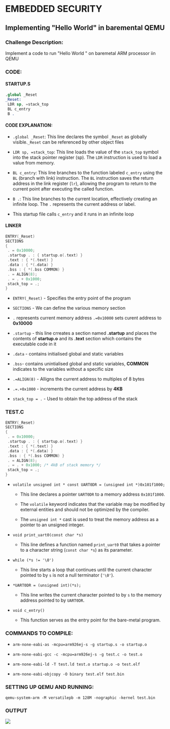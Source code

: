 # EMBEDDED SECURITY

## Implementing "Hello World" in baremental QEMU

### Challenge Description:

Implement a code to run "Hello World " on baremetal ARM processor iin QEMU

### CODE:

#### STARTUP.S

```nasm
.global _Reset
_Reset:
 LDR sp, =stack_top
 BL c_entry
 B .
```

#### CODE EXPLANATION:

- `.global _Reset`: This line declares the symbol `_Reset` as globally visible.`_Reset`  can be referenced by other object files

- `LDR sp, =stack_top`: This line loads the value of the `stack_top` symbol into the stack pointer register (sp). The `LDR` instruction is used to load a value from memory.

- `BL c_entry`: This line branches to the function labeled `c_entry` using the `BL` (branch with link) instruction. The `BL` instruction saves the return address in the link register (`lr`), allowing the program to return to the current point after executing the called function.

- `B .`: This line branches to the current location, effectively creating an infinite loop. The `.` represents the current address or label.

- This startup file calls `c_entry` and it runs in an infinite loop

#### LINKER

```c
ENTRY(_Reset)
SECTIONS
{
 . = 0x10000;
 .startup . : { startup.o(.text) }
 .text : { *(.text) }
 .data : { *(.data) }
 .bss : { *(.bss COMMON) }
 . = ALIGN(8);
 . = . + 0x1000;
 stack_top = .;
}
```

- `ENTRY(_Reset)` - Specifies the entry point of the program

- `SECTIONS` - We can define the various memory section

- `.` represents current memory address `.=0x10000` sets curent address to **0x10000** 

- `.startup` - this line crreates a section named **.startup** and places the contents of **startup.o** and its **.text** section which contains the executable code in it

- `.data` - contains initialised global and static variables

- `.bss`- contains unintialised global and static variables, **COMMON** indicates to the variables without a specific size

- `.=ALIGN(8)` - Alligns the current address to multiples of 8 bytes

- `.=.+0x1000` - increments the current address by **4KB** 

- `stack_top = .` - Used to obtain the top address of the stack

### TEST.C

```c
ENTRY(_Reset)
SECTIONS
{
 . = 0x10000;
 .startup . : { startup.o(.text) }
 .text : { *(.text) }
 .data : { *(.data) }
 .bss : { *(.bss COMMON) }
 . = ALIGN(8);
 . = . + 0x1000; /* 4kB of stack memory */
 stack_top = .;
}
```

- `volatile unsigned int * const UART0DR = (unsigned int *)0x101f1000;`
  
  - This line declares a pointer `UART0DR` to a memory address `0x101f1000`.
  
  - The `volatile` keyword indicates that the variable may be modified by external entities and should not be optimized by the compiler.
  
  - The `unsigned int *` cast is used to treat the memory address as a pointer to an unsigned integer.

- `void print_uart0(const char *s)`
  
  - This line defines a function named `print_uart0` that takes a pointer to a character string (`const char *s`) as its parameter.

- `while (*s != '\0')`
  
  - This line starts a loop that continues until the current character pointed to by `s` is not a null terminator (`'\0'`).

- `*UART0DR = (unsigned int)(*s);`
  
  - This line writes the current character pointed to by `s` to the memory address pointed to by `UART0DR`.

- `void c_entry()`
  
  - This function serves as the entry point for the bare-metal program.

### COMMANDS TO COMPILE:

- `arm-none-eabi-as -mcpu=arm926ej-s -g startup.s -o startup.o`

- `arm-none-eabi-gcc -c -mcpu=arm926ej-s -g test.c -o test.o`

- `arm-none-eabi-ld -T test.ld test.o startup.o -o test.elf`

- `arm-none-eabi-objcopy -O binary test.elf test.bin`

### SETTING UP QEMU AND RUNNING:

`qemu-system-arm -M versatilepb -m 128M -nographic -kernel test.bin`

### OUTPUT

![](/home/saiikishen/snap/marktext/9/.config/marktext/images/2023-07-17-11-49-07-Screenshot%20from%202023-07-17%2011-48-45.png)
